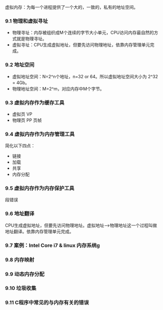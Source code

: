 虚拟内存：为每一个进程提供了一个大的，一致的，私有的地址空间。

### 9.1 物理和虚拟寻址
- 物理寻址：内存被组织成M个连续的字节大小单元，CPU访问内存最自然的方式就是物理寻址。
- 虚拟寻址：CPU生成虚拟地址，但要先访问物理地址，依靠内存管理单元完成。

### 9.2 地址空间
- 虚拟地址空间：N=2^n个地址，n=32 or 64。所以虚拟地址空间大小为 2^32 = 4Gb。
- 物理地址空间：M=2^m，对应内存中M个字节。

### 9.3 虚拟内存作为缓存工具
- 虚拟页 VP
- 物理页 PP 页帧

### 9.4 虚拟内存作为内存管理工具
简化以下四点：
- 链接
- 加载
- 共享
- 内存分配

### 9.5 虚拟内存作为内存保护工具
段错误

### 9.6 地址翻译
CPU生成虚拟地址，但要先访问物理地址。虚拟地址-->物理地址这一个过程叫做地址翻译。依靠内存管理单元完成。

### 9.7 案例：Intel Core i7 & linux 内存系统g


### 9.8 内存映射

### 9.9 动态内存分配

### 9.10 垃圾收集

### 9.11 C程序中常见的与内存有关的错误